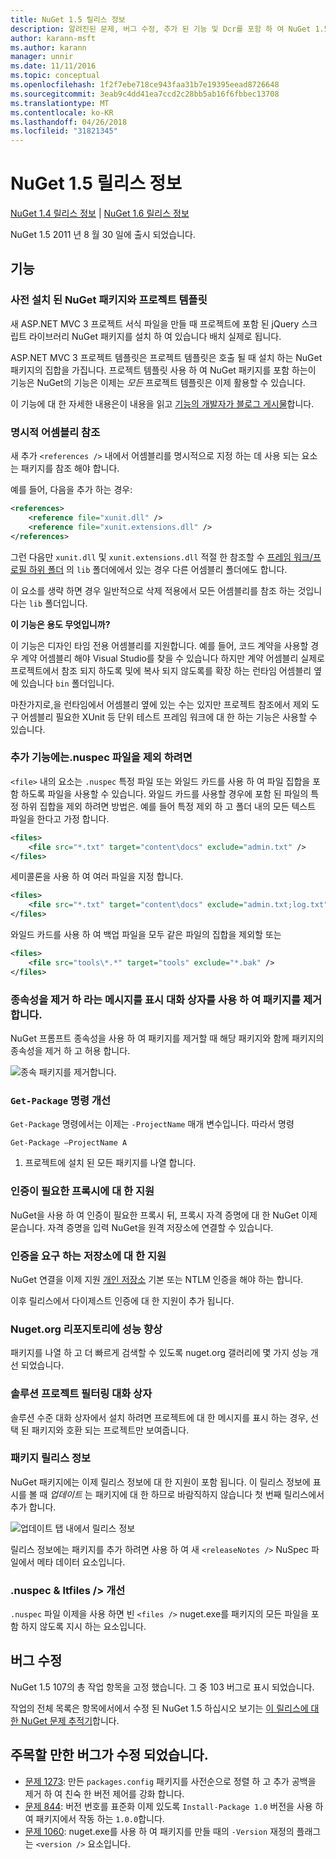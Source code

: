 ```yaml
---
title: NuGet 1.5 릴리스 정보
description: 알려진된 문제, 버그 수정, 추가 된 기능 및 Dcr를 포함 하 여 NuGet 1.5에 대 한 릴리스 정보입니다.
author: karann-msft
ms.author: karann
manager: unnir
ms.date: 11/11/2016
ms.topic: conceptual
ms.openlocfilehash: 1f2f7ebe718ce943faa31b7e19395eead8726648
ms.sourcegitcommit: 3eab9c4dd41ea7ccd2c28bb5ab16f6fbbec13708
ms.translationtype: MT
ms.contentlocale: ko-KR
ms.lasthandoff: 04/26/2018
ms.locfileid: "31821345"
---
```

# <a name="nuget-15-release-notes"></a>NuGet 1.5 릴리스 정보

[NuGet 1.4 릴리스 정보](../release-notes/nuget-1.4.md) | [NuGet 1.6 릴리스 정보](../release-notes/nuget-1.6.md)

NuGet 1.5 2011 년 8 월 30 일에 출시 되었습니다.

## <a name="features"></a>기능

### <a name="project-templates-with-preinstalled-nuget-packages"></a>사전 설치 된 NuGet 패키지와 프로젝트 템플릿
새 ASP.NET MVC 3 프로젝트 서식 파일을 만들 때 프로젝트에 포함 된 jQuery 스크립트 라이브러리 NuGet 패키지를 설치 하 여 있습니다 배치 실제로 됩니다.

ASP.NET MVC 3 프로젝트 템플릿은 프로젝트 템플릿은 호출 될 때 설치 하는 NuGet 패키지의 집합을 가집니다. 프로젝트 템플릿 사용 하 여 NuGet 패키지를 포함 하는이 기능은 NuGet의 기능은 이제는 _모든_ 프로젝트 템플릿은 이제 활용할 수 있습니다.

이 기능에 대 한 자세한 내용은이 내용을 읽고 [기능의 개발자가 블로그 게시물](http://blogs.msdn.com/b/marcinon/archive/2011/07/08/project-templates-and-preinstalled-nuget-packages.aspx)합니다.

### <a name="explicit-assembly-references"></a>명시적 어셈블리 참조

새 추가 `<references />` 내에서 어셈블리를 명시적으로 지정 하는 데 사용 되는 요소는 패키지를 참조 해야 합니다.

예를 들어, 다음을 추가 하는 경우:

```xml
<references>
    <reference file="xunit.dll" />
    <reference file="xunit.extensions.dll" />
</references>
```

그런 다음만 `xunit.dll` 및 `xunit.extensions.dll` 적절 한 참조할 수 [프레임 워크/프로필 하위 폴더](../reference/nuspec.md#explicit-assembly-references) 의 `lib` 폴더에에서 있는 경우 다른 어셈블리 폴더에도 합니다.

이 요소를 생략 하면 경우 일반적으로 삭제 적용에서 모든 어셈블리를 참조 하는 것입니다는 `lib` 폴더입니다.

__이 기능은 용도 무엇입니까?__

이 기능은 디자인 타임 전용 어셈블리를 지원합니다. 예를 들어, 코드 계약을 사용할 경우 계약 어셈블리 해야 Visual Studio를 찾을 수 있습니다 하지만 계약 어셈블리 실제로 프로젝트에서 참조 되지 하도록 및에 복사 되지 않도록를 확장 하는 런타임 어셈블리 옆에 있습니다 `bin` 폴더입니다.

마찬가지로,을 런타임에서 어셈블리 옆에 있는 수는 있지만 프로젝트 참조에서 제외 도구 어셈블리 필요한 XUnit 등 단위 테스트 프레임 워크에 대 한 하는 기능은 사용할 수 있습니다.

### <a name="added-ability-to-exclude-files-in-the-nuspec"></a>추가 기능에는.nuspec 파일을 제외 하려면
`<file>` 내의 요소는 `.nuspec` 특정 파일 또는 와일드 카드를 사용 하 여 파일 집합을 포함 하도록 파일을 사용할 수 있습니다. 와일드 카드를 사용할 경우에 포함 된 파일의 특정 하위 집합을 제외 하려면 방법은. 예를 들어 특정 제외 하 고 폴더 내의 모든 텍스트 파일을 한다고 가정 합니다.

```xml
<files>
    <file src="*.txt" target="content\docs" exclude="admin.txt" />
</files>
```

세미콜론을 사용 하 여 여러 파일을 지정 합니다.

```xml
<files>
    <file src="*.txt" target="content\docs" exclude="admin.txt;log.txt" />
</files>
```

와일드 카드를 사용 하 여 백업 파일을 모두 같은 파일의 집합을 제외할 또는

```xml
<files>
    <file src="tools\*.*" target="tools" exclude="*.bak" />
</files>
```

### <a name="removing-packages-using-the-dialog-prompts-to-remove-dependencies"></a>종속성을 제거 하 라는 메시지를 표시 대화 상자를 사용 하 여 패키지를 제거 합니다.
NuGet 프롬프트 종속성을 사용 하 여 패키지를 제거할 때 해당 패키지와 함께 패키지의 종속성을 제거 하 고 허용 합니다.

![종속 패키지를 제거합니다.](./media/remove-dependent-packages.png)


### <a name="get-package-command-improvement"></a>`Get-Package` 명령 개선
`Get-Package` 명령에서는 이제는 `-ProjectName` 매개 변수입니다. 따라서 명령

    Get-Package –ProjectName A

1. 프로젝트에 설치 된 모든 패키지를 나열 합니다.

### <a name="support-for-proxies-that-require-authentication"></a>인증이 필요한 프록시에 대 한 지원
NuGet을 사용 하 여 인증이 필요한 프록시 뒤, 프록시 자격 증명에 대 한 NuGet 이제 묻습니다. 자격 증명을 입력 NuGet을 원격 저장소에 연결할 수 있습니다.

### <a name="support-for-repositories-that-require-authentication"></a>인증을 요구 하는 저장소에 대 한 지원
NuGet 연결을 이제 지원 [개인 저장소](../hosting-packages/local-feeds.md) 기본 또는 NTLM 인증을 해야 하는 합니다.

이후 릴리스에서 다이제스트 인증에 대 한 지원이 추가 됩니다.

### <a name="performance-improvements-to-the-nugetorg-repository"></a>Nuget.org 리포지토리에 성능 향상
패키지를 나열 하 고 더 빠르게 검색할 수 있도록 nuget.org 갤러리에 몇 가지 성능 개선 되었습니다.

### <a name="solution-dialog-project-filtering"></a>솔루션 프로젝트 필터링 대화 상자
솔루션 수준 대화 상자에서 설치 하려면 프로젝트에 대 한 메시지를 표시 하는 경우, 선택 된 패키지와 호환 되는 프로젝트만 보여줍니다.

### <a name="package-release-notes"></a>패키지 릴리스 정보
NuGet 패키지에는 이제 릴리스 정보에 대 한 지원이 포함 됩니다. 이 릴리스 정보에 표시를 볼 때 _업데이트_ 는 패키지에 대 한 하므로 바람직하지 않습니다 첫 번째 릴리스에서 추가 합니다.

![업데이트 탭 내에서 릴리스 정보](./media/manage-nuget-packages-release-notes.png)

릴리스 정보에는 패키지를 추가 하려면 사용 하 여 새 `<releaseNotes />` NuSpec 파일에서 메타 데이터 요소입니다.

### <a name="nuspec-ltfiles-gt-improvement"></a>.nuspec & ltfiles /&gt; 개선
`.nuspec` 파일 이제을 사용 하면 빈 `<files />` nuget.exe를 패키지의 모든 파일을 포함 하지 않도록 지시 하는 요소입니다.

## <a name="bug-fixes"></a>버그 수정
NuGet 1.5 107의 총 작업 항목을 고정 했습니다. 그 중 103 버그로 표시 되었습니다.

작업의 전체 목록은 항목에서에서 수정 된 NuGet 1.5 하십시오 보기는 [이 릴리스에 대 한 NuGet 문제 추적기](http://nuget.codeplex.com/workitem/list/advanced?keyword=&status=All&type=All&priority=All&release=NuGet%201.5&assignedTo=All&component=All&sortField=Summary&sortDirection=Descending&page=0)합니다.

## <a name="bug-fixes-worth-noting"></a>주목할 만한 버그가 수정 되었습니다.

* [문제 1273](http://nuget.codeplex.com/workitem/1273): 만든 `packages.config` 패키지를 사전순으로 정렬 하 고 추가 공백을 제거 하 여 친숙 한 버전 제어를 강화 합니다.
* [문제 844](http://nuget.codeplex.com/workitem/844): 버전 번호를 표준화 이제 있도록 `Install-Package 1.0` 버전을 사용 하 여 패키지에서 작동 하는 `1.0.0`합니다.
* [문제 1060](http://nuget.codeplex.com/workitem/1060): nuget.exe를 사용 하 여 패키지를 만들 때의 `-Version` 재정의 플래그는 `<version />` 요소입니다.
